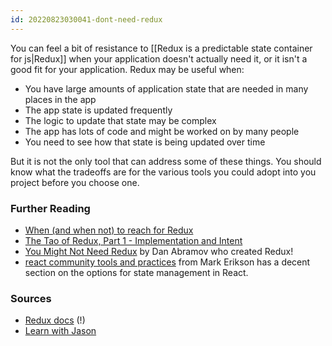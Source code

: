 ```yaml
---
id: 20220823030041-dont-need-redux
---
```


You can feel a bit of resistance to [[Redux is a predictable state container for js|Redux]] when your application doesn't actually need it, or it isn't a good fit for your application. Redux may be useful when:

-   You have large amounts of application state that are needed in many places in the app
-   The app state is updated frequently
-   The logic to update that state may be complex
-   The app has lots of code and might be worked on by many people
-   You need to see how that state is being updated over time

But it is not the only tool that can address some of these things. You should know what the tradeoffs are for the various tools you could adopt into you project before you choose one.

### Further Reading

-   [When (and when not) to reach for Redux](https://changelog.com/posts/when-and-when-not-to-reach-for-redux)
-   [The Tao of Redux, Part 1 - Implementation and Intent](https://blog.isquaredsoftware.com/2017/05/idiomatic-redux-tao-of-redux-part-1/)
-   [You Might Not Need Redux](https://medium.com/@dan_abramov/you-might-not-need-redux-be46360cf367) by Dan Abramov who created Redux!
- [react community tools and practices](https://react-community-tools-practices-cheatsheet.netlify.app/) from Mark Erikson has a decent section on the options for state management in React.

### Sources

- [Redux docs](https://redux.js.org/faq/general#when-should-i-use-redux) (!)
- [Learn with Jason](https://www.youtube.com/watch?v=9zySeP5vH9c)